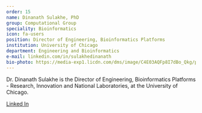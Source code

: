 ```yaml
---
order: 15
name: Dinanath Sulakhe, PhD
group: Computational Group
speciality: Bioinformatics
icon: fa-users
position: Director of Engineering, Bioinformatics Platforms
institution: University of Chicago
department: Engineering and Bioinformatics
e-mail: linkedin.com/in/sulakhedinanath
bio-photo: https://media-exp1.licdn.com/dms/image/C4E03AQFp8I7dBo_Qkg/profile-displayphoto-shrink_400_400/0?e=1597276800&amp;v=beta&amp;t=Knrj6pDs5Zs1eD2Oye9pEvQfxkwKt_Dyzj6BNCwkew8
---
```


Dr. Dinanath Sulakhe is the Director of Engineering, Bioinformatics Platforms - Research, Innovation and National Laboratories, at the University of Chicago.

[Linked In](https://www.linkedin.com/in/sulakhedinanath/)
